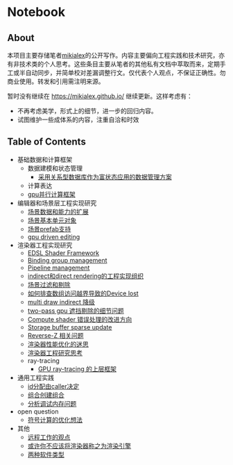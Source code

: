 # Notebook

## About

本项目主要存储笔者[mikialex](https://github.com/mikialex)的公开写作。内容主要偏向工程实践和技术研究，亦有非技术类的个人思考。这些条目主要从笔者的其他私有文档中萃取而来，定期手工或半自动同步，并简单校对差漏调整行文。仅代表个人观点，不保证正确性。勿商业使用。转发和引用需注明来源。

暂时没有继续在 <https://mikialex.github.io/> 继续更新。这样考虑有：

- 不再考虑美学，形式上的细节，进一步的回归内容。
- 试图维护一些成体系的内容，注重自洽和时效

## Table of Contents

- 基础数据和计算框架
  - 数据建模和状态管理
    - [采用关系型数据库作为富状态应用的数据管理方案](./data-modeling-and-computation/data-modeling/database-is-fundamental.md)
  - 计算表达
  - [gpu并行计算框架](./data-modeling-and-computation/computation/parallel-compute-framework.md)
- 编辑器和场景层工程实现研究
  - [场景数据和能力的扩展](./editor-engineering/scene-extension.md)
  - [场景基本单元对象](./editor-engineering/basic-scene-object-model.md)
  - [场景prefab支持](./editor-engineering/prefab.md)
  - [gpu driven editing](./editor-engineering/gpu-driven-editing.md)
- 渲染器工程实现研究
  - [EDSL Shader Framework](./renderer-engineering/edsl-shader.md)
  - [Binding group management](./renderer-engineering/binding-management.md)
  - [Pipeline management](./renderer-engineering/pipeline-management.md)
  - [indirect和direct rendering的工程实现组织](./renderer-engineering/indirect-direct-rendering.md)
  - [场景过滤和剔除](./renderer-engineering/culling-system.md)
  - [如何排查数组访问越界导致的Device lost](./renderer-engineering/debug-device-lost.md)
  - [multi draw indirect 降级](./renderer-engineering/multi-indirect-draw-downgrade.md)
  - [two-pass gpu 遮挡剔除的细节问题](./renderer-engineering/two-pass-oc.md)
  - [Compute shader 错误处理的改进方向](./renderer-engineering/compute-shader-error-handling.md)
  - [Storage buffer sparse update](./renderer-engineering/storage-buffer-sparse-update.md)
  - [Reverse-Z 相关问题](./renderer-engineering/reverse-z.md)
  - [渲染器性能优化的迷思](./renderer-engineering/performance-optimization-think.md)
  - [渲染器工程研究思考](./renderer-engineering/rendering-engineering-think.md)
  - ray-tracing
    - [GPU ray-tracing 的上层框架](./renderer-engineering/ray-tracing/scene-integration.md)
- 通用工程实践
  - [id分配由caller决定](./general-practice/caller-provide-id.md)
  - [组合创建组合](./general-practice/composition-create-composition.md)
  - [分析调试内存问题](./general-practice/debug-memory-issue.md)
- open question
  - [符号计算的优化想法](./misc/symbolic-compute.md)
- 其他
  - [远程工作的观点](./working/remote-work.md)
  - [或许你不应该将渲染器称之为渲染引擎](./working/language-corrpution.md)
  - [两种软件类型](./misc/two-kind-of-software.md)
